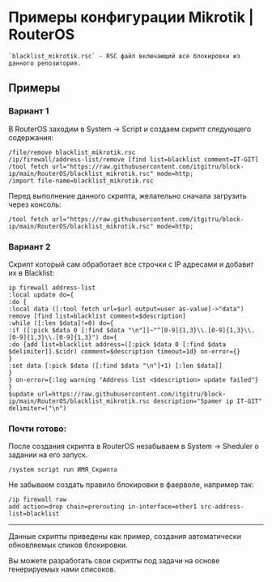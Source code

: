 # Примеры конфигурации Mikrotik | RouterOS
	`blacklist_mikrotik.rsc` - RSC файл включающий все блокировки из данного репозитория.
## Примеры 
### Вариант 1
В RouterOS заходим в System -> Script и создаем скрипт следующего содержания:
```
/file/remove blacklist_mikrotik.rsc
/ip/firewall/address-list/remove [find list=blacklist comment=IT-GIT]
/tool fetch url="https://raw.githubusercontent.com/itgitru/block-ip/main/RouterOS/blacklist_mikrotik.rsc" mode=http;
/import file-name=blacklist_mikrotik.rsc
```
Перед выполнение данного скрипта, желательно сначала загрузить через консоль:
```
/tool fetch url="https://raw.githubusercontent.com/itgitru/block-ip/main/RouterOS/blacklist_mikrotik.rsc" mode=http;
```

### Вариант 2
Скрипт который сам обработает все строчки с IP адресами и добавит их в Blacklist:
```
ip firewall address-list
:local update do={
:do {
:local data ([:tool fetch url=$url output=user as-value]->"data")
remove [find list=blacklist comment=$description]
:while ([:len $data]!=0) do={
:if ([:pick $data 0 [:find $data "\n"]]~"^[0-9]{1,3}\\.[0-9]{1,3}\\.[0-9]{1,3}\\.[0-9]{1,3}") do={
:do {add list=blacklist address=([:pick $data 0 [:find $data $delimiter]].$cidr) comment=$description timeout=1d} on-error={}
}
:set data [:pick $data ([:find $data "\n"]+1) [:len $data]]
}
} on-error={:log warning "Address list <$description> update failed"}
}
$update url=https://raw.githubusercontent.com/itgitru/block-ip/main/RouterOS/blacklist_mikrotik.rsc description="Spamer ip IT-GIT" delimiter=("\n")
```

### Почти готово:
После создания скрипта в RouterOS незабываем в System -> Sheduler о задании на его запуск.
```
/system script run ИМЯ_Скрипта
```
Не забываем создать правило блокировки в фаерволе, например так:
```
/ip firewall raw
add action=drop chain=prerouting in-interface=ether1 src-address-list=blacklist
```
------

Данные скрипты приведены как пример, создания автоматически обновляемых спиков блокировки.

Вы можете разработать свои скрипты под задачи на основе генерируемых нами списоков. 
